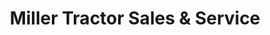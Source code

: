 ---
title: "Miller Tractor Sales & Service"
url: /spencer/miller-tractor-sales-and-service/
shop: car repair
---